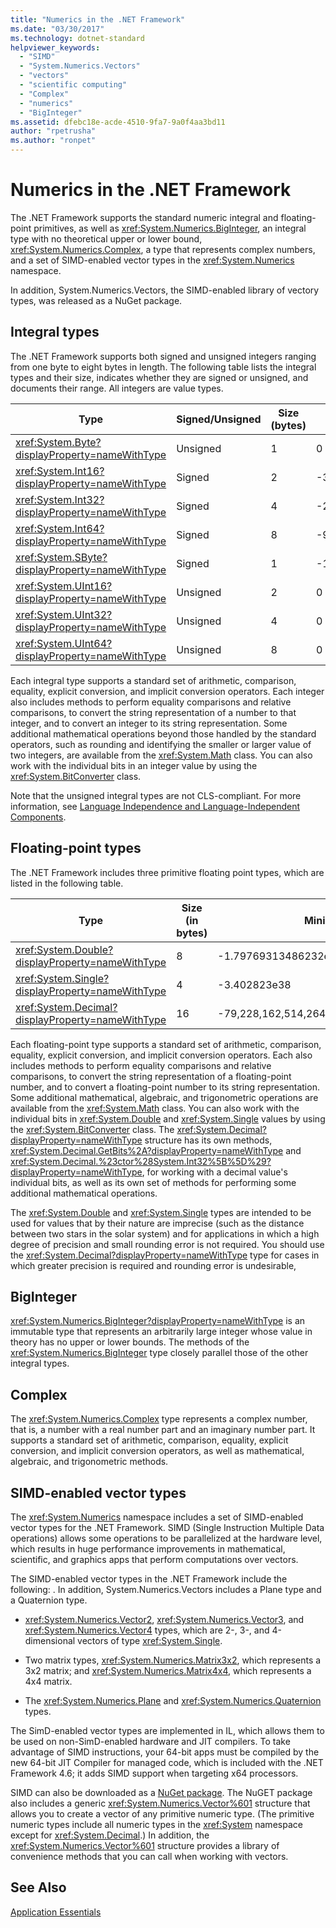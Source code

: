 ```yaml
---
title: "Numerics in the .NET Framework"
ms.date: "03/30/2017"
ms.technology: dotnet-standard
helpviewer_keywords: 
  - "SIMD"
  - "System.Numerics.Vectors"
  - "vectors"
  - "scientific computing"
  - "Complex"
  - "numerics"
  - "BigInteger"
ms.assetid: dfebc18e-acde-4510-9fa7-9a0f4aa3bd11
author: "rpetrusha"
ms.author: "ronpet"
---
```

# Numerics in the .NET Framework
The .NET Framework supports the standard numeric integral and floating-point primitives, as well as <xref:System.Numerics.BigInteger>, an integral type with no theoretical upper or lower bound, <xref:System.Numerics.Complex>, a type that represents complex numbers, and a set of SIMD-enabled vector types in the <xref:System.Numerics> namespace.  
  
 In addition, System.Numerics.Vectors, the SIMD-enabled library of vectory types, was released as a NuGet package.  
  
## Integral types  
 The .NET Framework supports both signed and unsigned integers ranging from one byte to eight bytes in length. The following table lists the integral types and their size, indicates whether they are signed or unsigned, and documents their range. All integers are value types.  
  
|Type|Signed/Unsigned|Size (bytes)|Minimum value|Maximum Value|  
|----------|----------------------|--------------------|-------------------|-------------------|  
|<xref:System.Byte?displayProperty=nameWithType>|Unsigned|1|0|255|  
|<xref:System.Int16?displayProperty=nameWithType>|Signed|2|-32,768|32,767|  
|<xref:System.Int32?displayProperty=nameWithType>|Signed|4|-2,147,483,648|2,147,483,647|  
|<xref:System.Int64?displayProperty=nameWithType>|Signed|8|-9,223,372,036,854,775,808|9,223,372,036,854,775,807|  
|<xref:System.SByte?displayProperty=nameWithType>|Signed|1|-128|127|  
|<xref:System.UInt16?displayProperty=nameWithType>|Unsigned|2|0|65,535|  
|<xref:System.UInt32?displayProperty=nameWithType>|Unsigned|4|0|4,294,967,295|  
|<xref:System.UInt64?displayProperty=nameWithType>|Unsigned|8|0|18,446,744,073,709,551,615|  
  
 Each integral type supports a standard set of arithmetic, comparison, equality, explicit conversion, and implicit conversion operators. Each integer also includes methods to perform equality comparisons and relative comparisons, to convert the string representation of a number to that integer, and to convert an integer to its string representation. Some additional mathematical operations beyond those handled by the standard operators, such as rounding and identifying the smaller or larger value of two integers, are available from the <xref:System.Math> class. You can also work with the individual bits in an integer value by using the <xref:System.BitConverter> class.  
  
 Note that the unsigned integral types are not CLS-compliant. For more information, see [Language Independence and Language-Independent Components](../../docs/standard/language-independence-and-language-independent-components.md).  
  
## Floating-point types  
 The .NET Framework includes three primitive floating point types, which are listed in the following table.  
  
|Type|Size (in bytes)|Minimum|Maximum|  
|----------|-----------------------|-------------|-------------|  
|<xref:System.Double?displayProperty=nameWithType>|8|-1.79769313486232e308|1.79769313486232e308|  
|<xref:System.Single?displayProperty=nameWithType>|4|-3.402823e38|3.402823e38|  
|<xref:System.Decimal?displayProperty=nameWithType>|16|-79,228,162,514,264,337,593,543,950,335|79,228,162,514,264,337,593,543,950,335|  
  
 Each floating-point type supports a standard set of arithmetic, comparison, equality, explicit conversion, and implicit conversion operators. Each also includes methods to perform equality comparisons and relative comparisons, to convert the string representation of a floating-point number, and to convert a floating-point number to its string representation. Some additional mathematical, algebraic, and trigonometric operations are available from the <xref:System.Math> class. You can also work with the individual bits in <xref:System.Double> and <xref:System.Single> values by using the <xref:System.BitConverter> class. The <xref:System.Decimal?displayProperty=nameWithType> structure has its own methods, <xref:System.Decimal.GetBits%2A?displayProperty=nameWithType> and <xref:System.Decimal.%23ctor%28System.Int32%5B%5D%29?displayProperty=nameWithType>, for working with a decimal value's individual bits, as well as its own set of methods for performing some additional mathematical operations.  
  
 The <xref:System.Double> and <xref:System.Single> types are intended to be used for values that by their nature are imprecise (such as the distance between two stars in the solar system) and for applications in which a high degree of precision and small rounding error is not required. You should use the <xref:System.Decimal?displayProperty=nameWithType> type for cases in which greater precision is required and rounding error is undesirable,  
  
## BigInteger  
 <xref:System.Numerics.BigInteger?displayProperty=nameWithType> is an immutable type that represents an arbitrarily large integer whose value in theory has no upper or lower bounds. The methods of the <xref:System.Numerics.BigInteger> type closely parallel those of the other integral types.  
  
## Complex  
 The <xref:System.Numerics.Complex> type represents a complex number, that is, a number with a real number part and an imaginary number part. It supports a standard set of arithmetic, comparison, equality, explicit conversion, and implicit conversion operators, as well as mathematical, algebraic, and trigonometric methods.  
  
## SIMD-enabled vector types  
 The <xref:System.Numerics> namespace includes a set of SIMD-enabled vector types for the .NET Framework. SIMD (Single Instruction Multiple Data operations) allows some operations to be parallelized at the hardware level, which results in huge performance improvements in mathematical, scientific, and graphics apps that perform computations over vectors.  
  
 The SIMD-enabled vector types in the .NET Framework include the following: .  In addition, System.Numerics.Vectors includes a Plane type and a Quaternion type.  
  
-   <xref:System.Numerics.Vector2>,  <xref:System.Numerics.Vector3>, and  <xref:System.Numerics.Vector4> types, which are 2-, 3-, and 4-dimensional vectors of type <xref:System.Single>.  
  
-   Two matrix types, <xref:System.Numerics.Matrix3x2>, which represents a 3x2 matrix; and <xref:System.Numerics.Matrix4x4>, which represents a 4x4 matrix.  
  
-   The <xref:System.Numerics.Plane> and <xref:System.Numerics.Quaternion> types.  
  
 The SimD-enabled vector types are implemented in IL, which allows them to be used on non-SimD-enabled hardware and JIT compilers. To take advantage of SIMD instructions, your 64-bit apps must be compiled by the new 64-bit JIT Compiler for managed code, which is included with the .NET Framework 4.6; it adds SIMD support when targeting x64 processors.  
  
 SIMD can also be downloaded as a [NuGet package](https://www.nuget.org/packages/System.Numerics.Vectors).  The NuGET package also includes a generic <xref:System.Numerics.Vector%601> structure that allows you to create a vector of any primitive numeric type. (The primitive numeric types include all numeric types in the <xref:System> namespace except for <xref:System.Decimal>.) In addition, the <xref:System.Numerics.Vector%601> structure provides a library of convenience methods that you can call when working with vectors.  
  
## See Also  
 [Application Essentials](../../docs/standard/application-essentials.md)
